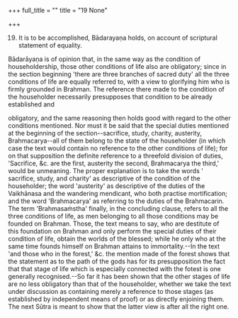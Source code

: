 +++
full_title = ""
title = "19 None"

+++


19. It is to be accomplished, Bādarayaṇa holds, on account of scriptural statement of equality.

Bādarāyaṇa is of opinion that, in the same way as the condition of householdership, those other conditions of life also are obligatory; since in the section beginning 'there are three branches of sacred duty' all the three conditions of life are equally referred to, with a view to glorifying him who is firmly grounded in Brahman. The reference there made to the condition of the householder necessarily presupposes that condition to be already established and

obligatory, and the same reasoning then holds good with regard to the other conditions mentioned. Nor must it be said that the special duties mentioned at the beginning of the section--sacrifice, study, charity, austerity, Brahmacarya--all of them belong to the state of the householder (in which case the text would contain no reference to the other conditions of life); for on that supposition the definite reference to a threefold division of duties, 'Sacrifice, &c. are the first, austerity the second, Brahmacarya the third,' would be unmeaning. The proper explanation is to take the words ' sacrifice, study, and charity' as descriptive of the condition of the householder; the word 'austerity' as descriptive of the duties of the Vaikhānasa and the wandering mendicant, who both practise mortification; and the word 'Brahmacarya' as referring to the duties of the Brahmacarin. The term 'Brahmasaṁstha' finally, in the concluding clause, refers to all the three conditions of life, as men belonging to all those conditions may be founded on Brahman. Those, the text means to say, who are destitute of this foundation on Brahman and only perform the special duties of their condition of life, obtain the worlds of the blessed; while he only who at the same time founds himself on Brahman attains to immortality.--In the text 'and those who in the forest,' &c. the mention made of the forest shows that the statement as to the path of the gods has for its presupposition the fact that that stage of life which is especially connected with the fotest is one generally recognised.--So far it has been shown that the other stages of life are no less obligatory than that of the householder, whether we take the text under discussion as containing merely a reference to those stages (as established by independent means of proof) or as directly enjoining them. The next Sūtra is meant to show that the latter view is after all the right one.

